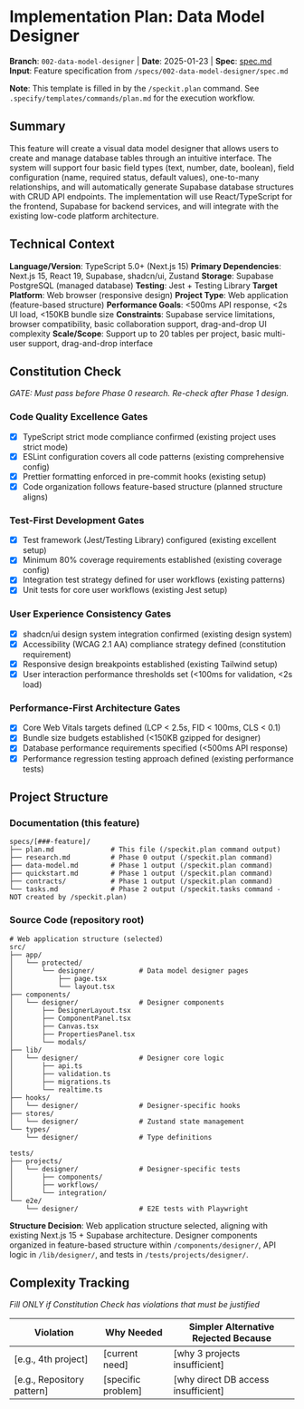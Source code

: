 # Implementation Plan: Data Model Designer

**Branch**: `002-data-model-designer` | **Date**: 2025-01-23 | **Spec**: [spec.md](./spec.md)
**Input**: Feature specification from `/specs/002-data-model-designer/spec.md`

**Note**: This template is filled in by the `/speckit.plan` command. See `.specify/templates/commands/plan.md` for the execution workflow.

## Summary

This feature will create a visual data model designer that allows users to create and manage database tables through an intuitive interface. The system will support four basic field types (text, number, date, boolean), field configuration (name, required status, default values), one-to-many relationships, and will automatically generate Supabase database structures with CRUD API endpoints. The implementation will use React/TypeScript for the frontend, Supabase for backend services, and will integrate with the existing low-code platform architecture.

## Technical Context

**Language/Version**: TypeScript 5.0+ (Next.js 15)
**Primary Dependencies**: Next.js 15, React 19, Supabase, shadcn/ui, Zustand
**Storage**: Supabase PostgreSQL (managed database)
**Testing**: Jest + Testing Library
**Target Platform**: Web browser (responsive design)
**Project Type**: Web application (feature-based structure)
**Performance Goals**: <500ms API response, <2s UI load, <150KB bundle size
**Constraints**: Supabase service limitations, browser compatibility, basic collaboration support, drag-and-drop UI complexity
**Scale/Scope**: Support up to 20 tables per project, basic multi-user support, drag-and-drop interface

## Constitution Check

_GATE: Must pass before Phase 0 research. Re-check after Phase 1 design._

### Code Quality Excellence Gates

- [x] TypeScript strict mode compliance confirmed (existing project uses strict mode)
- [x] ESLint configuration covers all code patterns (existing comprehensive config)
- [x] Prettier formatting enforced in pre-commit hooks (existing setup)
- [x] Code organization follows feature-based structure (planned structure aligns)

### Test-First Development Gates

- [x] Test framework (Jest/Testing Library) configured (existing excellent setup)
- [x] Minimum 80% coverage requirements established (existing coverage config)
- [x] Integration test strategy defined for user workflows (existing patterns)
- [x] Unit tests for core user workflows (existing Jest setup)

### User Experience Consistency Gates

- [x] shadcn/ui design system integration confirmed (existing design system)
- [x] Accessibility (WCAG 2.1 AA) compliance strategy defined (constitution requirement)
- [x] Responsive design breakpoints established (existing Tailwind setup)
- [x] User interaction performance thresholds set (<100ms for validation, <2s load)

### Performance-First Architecture Gates

- [x] Core Web Vitals targets defined (LCP < 2.5s, FID < 100ms, CLS < 0.1)
- [x] Bundle size budgets established (<150KB gzipped for designer)
- [x] Database performance requirements specified (<500ms API response)
- [x] Performance regression testing approach defined (existing performance tests)

## Project Structure

### Documentation (this feature)

```
specs/[###-feature]/
├── plan.md              # This file (/speckit.plan command output)
├── research.md          # Phase 0 output (/speckit.plan command)
├── data-model.md        # Phase 1 output (/speckit.plan command)
├── quickstart.md        # Phase 1 output (/speckit.plan command)
├── contracts/           # Phase 1 output (/speckit.plan command)
└── tasks.md             # Phase 2 output (/speckit.tasks command - NOT created by /speckit.plan)
```

### Source Code (repository root)

<!--
  ACTION REQUIRED: Replace the placeholder tree below with the concrete layout
  for this feature. Delete unused options and expand the chosen structure with
  real paths (e.g., apps/admin, packages/something). The delivered plan must
  not include Option labels.
-->

```
# Web application structure (selected)
src/
├── app/
│   └── protected/
│       └── designer/           # Data model designer pages
│           ├── page.tsx
│           └── layout.tsx
├── components/
│   └── designer/               # Designer components
│       ├── DesignerLayout.tsx
│       ├── ComponentPanel.tsx
│       ├── Canvas.tsx
│       ├── PropertiesPanel.tsx
│       └── modals/
├── lib/
│   └── designer/               # Designer core logic
│       ├── api.ts
│       ├── validation.ts
│       ├── migrations.ts
│       └── realtime.ts
├── hooks/
│   └── designer/               # Designer-specific hooks
├── stores/
│   └── designer/               # Zustand state management
└── types/
    └── designer/               # Type definitions

tests/
├── projects/
│   └── designer/               # Designer-specific tests
│       ├── components/
│       ├── workflows/
│       └── integration/
└── e2e/
    └── designer/               # E2E tests with Playwright
```

**Structure Decision**: Web application structure selected, aligning with existing Next.js 15 + Supabase architecture. Designer components organized in feature-based structure within `/components/designer/`, API logic in `/lib/designer/`, and tests in `/tests/projects/designer/`.

## Complexity Tracking

_Fill ONLY if Constitution Check has violations that must be justified_

| Violation                  | Why Needed         | Simpler Alternative Rejected Because |
| -------------------------- | ------------------ | ------------------------------------ |
| [e.g., 4th project]        | [current need]     | [why 3 projects insufficient]        |
| [e.g., Repository pattern] | [specific problem] | [why direct DB access insufficient]  |
